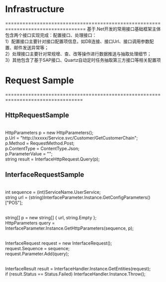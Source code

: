 # Infrastructure
==================================================================================
基于.Net开发的常用接口基础框架主体包含两个接口实现完成：配置接口、处理接口：<br> 
1）配置接口主要针对接口配置项信息，如DB连接、接口Url、接口调用参数配置、邮件发送异常等；<br>
2）处理接口主要针对常规增、查、改等操作进行数据推送与抽取处理细节；<br>
3）其他包含了基于SAP接口、Quartz自动定时任务抽取第三方接口等相关配置项<br>

# Request Sample
=================================================================================
## HttpRequestSample
<br> HttpParameters p = new HttpParameters();
<br>p.Url = "http://xxxxx/Service.svc/Customer/GetCustomerChain";
<br>p.Method = RequestMethod.Post;
<br>p.ContentType = ContentType.Json;
<br>p.ParameterValue = "";
<br>string result = InterfaceHttpRequest.Query(p);
## InterfaceRequestSample

<br>int sequence = (int)ServiceName.UserService;
<br>string url = (string)InterfaceParameter.Instance.GetConfigParameters()["POS"];

<br>string[] p = new string[] { url, string.Empty };
<br>HttpParameters query = InterfaceParameter.Instance.GetHttpParameters(sequence, p);

 <br>InterfaceRequest request = new InterfaceRequest();
 <br>request.Sequence = sequence;
 <br>request.Parameter.Add(query);

  <br>InterfaceResult<UserEntity> result = InterfaceHandler.Instance.GetEntities<UserEntity>(request);
  <br>if (result.Status == Status.Failed) InterfaceHandler.Instance.Throw();
